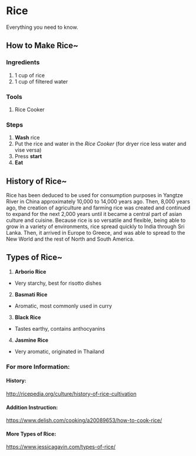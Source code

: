 # Rice
Everything you need to know.
## How to Make Rice~

### Ingredients
1. 1 cup of rice
2. 1 cup of filtered water

### Tools
1. Rice Cooker

### Steps
1. **Wash** rice
2. Put the rice and water in the _Rice Cooker_  (for dryer rice less water and vise versa)
3. Press **start**
4. **Eat**

## History of Rice~
Rice has been deduced to be used for consumption purposes in Yangtze River in China approximately 10,000 to 14,000 years ago.  Then, 8,000 years ago, the creation of agriculture and farming rice was created and continued to expand for the next 2,000 years until it became a central part of asian culture and cuisine.  Because rice is so versatile and flexible, being able to grow in a variety of environments, rice spread quickly to India through Sri Lanka.  Then, it arrived in Europe to Greece, and was able to spread to the New World and the rest of North and South America.

## Types of Rice~
1. **Arborio Rice**
- Very starchy, best for risotto dishes
2. **Basmati Rice**
- Aromatic, most commonly used in curry
3. **Black Rice**
- Tastes earthy, contains anthocyanins
4. **Jasmine Rice**
- Very aromatic, originated in Thailand

### For more Information:
#### History:
http://ricepedia.org/culture/history-of-rice-cultivation
#### Addition Instruction:
https://www.delish.com/cooking/a20089653/how-to-cook-rice/
#### More Types of Rice:
https://www.jessicagavin.com/types-of-rice/
